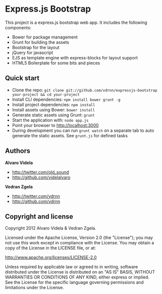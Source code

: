 # Express.js Bootstrap #

This project is a express.js bootstrap web app. It includes the following components:

* Bower for package management
* Grunt for building the assets
* Bootstrap for the layout
* jQuery for javascript
* EJS as template engine with express-blocks for layout support
* HTML5 Boilerplate for some bits and pieces

## Quick start

* Clone the repo: `git clone git://github.com/vdrnn/expressjs-bootstrap your-project && cd your-project`
* Install CLI dependencies: `npm install bower grunt -g`
* Install project dependencies: `npm install`
* Install assets using Bower: `bower install`
* Generate static assets using Grunt: `grunt`
* Start the application with: `node app.js`
* Point your browser to [http://localhost:3000](http://localhost:3000)
* During development you can run `grunt watch` on a separate tab to auto generate the static assets. See `grunt.js` for defined tasks

## Authors

**Alvaro Videla**

+ http://twitter.com/old_sound
+ http://github.com/videlalvaro

**Vedran Zgela**

+ http://twitter.com/vdrnn
+ http://github.com/vdrnn

## Copyright and license

Copyright 2012 Alvaro Videla & Vedran Zgela.

Licensed under the Apache License, Version 2.0 (the "License");
you may not use this work except in compliance with the License.
You may obtain a copy of the License in the LICENSE file, or at:

   http://www.apache.org/licenses/LICENSE-2.0

Unless required by applicable law or agreed to in writing, software
distributed under the License is distributed on an "AS IS" BASIS,
WITHOUT WARRANTIES OR CONDITIONS OF ANY KIND, either express or implied.
See the License for the specific language governing permissions and
limitations under the License.